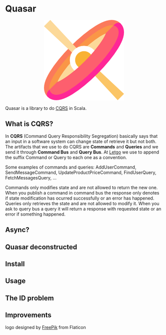 # Quasar

<p align="center">
<img src="doc/image/quasar.png"/>
</p>

Quasar is a library to do [CQRS](https://martinfowler.com/bliki/CQRS.html) in Scala.

## What is CQRS?
In **CQRS** (Command Query Responsibility Segregation) basically says that an input in a software system can change state of retrieve it but not both.
The artifacts that we use to do CQRS are **Commands** and **Queries** and we send it through **Command Bus** and **Query Bus**. At [Letgo](https://www.letgo.com) we use to append the suffix Command or Query to each one as a convention.

Some examples of commands and queries: AddUserCommand, SendMessageCommand, UpdateProductPriceCommand, FindUserQuery, FetchMessagesQuery, ... 

Commands only modifies state and are not allowed to return the new one. When you publish a command in command bus the response only denotes if state modification has ocurred successfully or an error has happened.
Queries only retrieves the state and are not allowed to modify it. When you ask to query bus a query it will return a response with requested state or an error if something happened.

## Async?

## Quasar deconstructed

## Install

## Usage

## The ID problem

## Improvements

logo designed by [FreePik](https://www.flaticon.com/authors/freepik) from Flaticon
